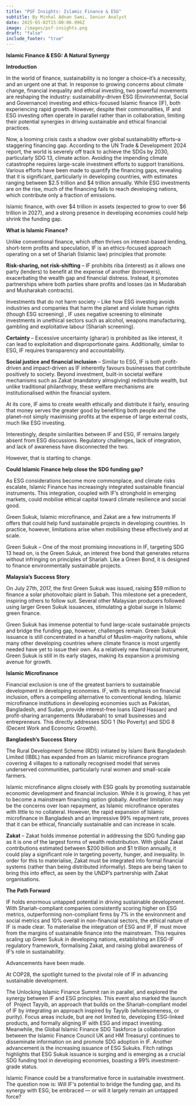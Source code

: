 ```yaml
---
title: "PSF Insights: Islamic Finance & ESG"
subtitle: By Minhal Adnan Sami, Senior Analyst
date: 2025-05-02T15:00:06.996Z
image: /images/psf-insights.png
draft: "false"
include_footer: "true"
---
```

**Islamic Finance & ESG: A Natural Synergy**

**I﻿ntroduction**

In the world of finance, sustainability is no longer a choice–it’s a necessity, and an urgent one at that. In response to growing concerns about climate change, financial inequality and ethical investing, two powerful movements are reshaping the industry: sustainability-driven ESG (Environmental, Social and Governance) investing and ethics-focused Islamic finance (IF), both experiencing rapid growth. However, despite their commonalities, IF and ESG investing often operate in parallel rather than in collaboration, limiting their potential synergies in driving sustainable and ethical financial practices.

Now, a looming crisis casts a shadow over global sustainability efforts–a staggering financing gap. According to the UN Trade & Development 2024 report, the world is severely off track to achieve the SDGs by 2030, particularly SDG 13, climate action. Avoiding the impending climate catastrophe requires large-scale investment efforts to support transitions. Various efforts have been made to quantify the financing gaps, revealing that it is significant, particularly in developing countries, with estimates ranging between $2.5 trillion and $4 trillion annually. While ESG investments are on the rise, much of the financing fails to reach developing nations, which contribute only a fraction of emissions. 

Islamic finance, with over $4 trillion in assets (expected to grow to over $6 trillion in 2027), and a strong presence in developing economies could help shrink the funding gap. 

**What is Islamic Finance?** 

Unlike conventional finance, which often thrives on interest-based lending, short-term profits and speculation, IF is an ethics-focused approach operating on a set of Shariah (Islamic law) principles that promote: 

**Risk-sharing, not risk-shifting** – IF prohibits riba (interest) as it allows one party (lenders) to benefit at the expense of another (borrowers), exacerbating the wealth gap and financial distress. Instead, it promotes partnerships where both parties share profits and losses (as in Mudarabah and Musharakah contracts). 

Investments that do not harm society – Like how ESG investing avoids industries and companies that harm the planet and violate human rights (though ESG screening) , IF uses negative screening to eliminate investments in unethical sectors such as alcohol, weapons manufacturing, gambling and exploitative labour (Shariah screening). 

**Certainty** – Excessive uncertainty (gharar) is prohibited as like interest, it can lead to exploitation and disproportionate gains. Additionally, similar to ESG, IF requires transparency and accountability. 

**Social justice and financial inclusion** – Similar to ESG, IF is both profit-driven and impact-driven as IF inherently favours businesses that contribute positively to society. Beyond investment, built-in societal welfare mechanisms such as Zakat (mandatory almsgiving) redistribute wealth, but unlike traditional philanthropy, these welfare mechanisms are institutionalised within the financial system. 

At its core, IF aims to create wealth ethically and distribute it fairly, ensuring that money serves the greater good by benefiting both people and the planet–not simply maximising profits at the expense of large external costs, much like ESG investing. 

Interestingly, despite similarities between IF and ESG, IF remains largely absent from ESG discussions. Regulatory challenges, lack of integration, and lack of awareness have disconnected the two. 

However, that is starting to change. 

**Could Islamic Finance help close the SDG funding gap?** 

As ESG considerations become more commonplace, and climate risks escalate, Islamic Finance has increasingly integrated sustainable financial instruments. This integration, coupled with IF’s stronghold in emerging markets, could mobilise ethical capital toward climate resilience and social good. 

Green Sukuk, Islamic microfinance, and Zakat are a few instruments IF offers that could help fund sustainable projects in developing countries. In practice, however, limitations arise when mobilising these effectively and at scale. 

Green Sukuk – One of the most promising innovations in IF, targeting SDG 13 head on, is the Green Sukuk, an interest free bond that generates returns without infringing on principles of Shariah. Like a Green Bond, it is designed to finance environmentally sustainable projects. 

**Malaysia’s Success Story**

On July 27th, 2017, the first Green Sukuk was issued, raising $59 million to finance a solar photovoltaic plant in Sabah. This milestone set a precedent, inspiring others to follow suit. Several other Malaysian producers followed using larger Green Sukuk issuances, stimulating a global surge in Islamic green finance.

Green Sukuk has immense potential to fund large-scale sustainable projects and bridge the funding gap, however, challenges remain. Green Sukuk issuance is still concentrated in a handful of Muslim-majority nations, while many other developing countries where climate finance is most urgently needed have yet to issue their own. As a relatively new financial instrument, Green Sukuk is still in its early stages, making its expansion a promising avenue for growth.

**Islamic Microfinance** 

Financial exclusion is one of the greatest barriers to sustainable development in developing economies. IF, with its emphasis on financial inclusion, offers a compelling alternative to conventional lending. Islamic microfinance institutions in developing economies such as Pakistan, Bangladesh, and Sudan, provide interest-free loans (Qard Hassan) and profit-sharing arrangements (Mudarabah) to small businesses and entrepreneurs. This directly addresses SDG 1 (No Poverty) and SDG 8 (Decent Work and Economic Growth). 

**Bangladesh’s Success Story** 

The Rural Development Scheme (RDS) initiated by Islami Bank Bangladesh Limited (IBBL) has expanded from an Islamic microfinance program covering 4 villages to a nationally recognised model that serves underserved communities, particularly rural women and small-scale farmers. 

Islamic microfinance aligns closely with ESG goals by promoting sustainable economic development and financial inclusion. While it is growing, it has yet to become a mainstream financing option globally. Another limitation may be the concerns over loan repayment, as Islamic microfinance operates with little to no collateral. However, the rapid expansion of Islamic microfinance in Bangladesh and an impressive 99% repayment rate, proves that it can be ethical, financially sustainable and can increase in scale. 

**Zakat** – Zakat holds immense potential in addressing the SDG funding gap as it is one of the largest forms of wealth redistribution. With global Zakat contributions estimated between $200 billion and $1 trillion annually, it could play a significant role in targeting poverty, hunger, and inequality. In order for this to materialise, Zakat must be integrated into formal financial systems (rather than being distributed informally). Steps are being taken to bring this into effect, as seen by the UNDP’s partnership with Zakat organisations. 

**The Path Forward**

IF holds enormous untapped potential in driving sustainable development. With Shariah-compliant companies consistently scoring higher on ESG metrics, outperforming non-compliant firms by 7% in the environment and social metrics and 10% overall in non-financial sectors, the ethical nature of IF is made clear. To materialise the integration of ESG and IF, IF must move from the margins of sustainable finance into the mainstream. This requires scaling up Green Sukuk in developing nations, establishing an ESG-IF regulatory framework, formalising Zakat, and raising global awareness of IF’s role in sustainability.

Advancements have been made. 

At COP28, the spotlight turned to the pivotal role of IF in advancing sustainable development. 

The Unlocking Islamic Finance Summit ran in parallel, and explored the synergy between IF and ESG principles. This event also marked the launch of  Project Tayyib, an approach that builds on the Shariah-compliant model of IF by integrating an approach inspired by Tayyib (wholesomeness, or purity). Focus areas include, but are not limited to, developing ESG-linked products, and formally aligning IF with ESG and impact investing. Meanwhile, the Global Islamic Finance SDG Taskforce (a collaboration between the Islamic Finance Council UK and HM Treasury) continues to disseminate information on and promote SDG adoption in IF. Another advancement is the increasing issuance of ESG Sukuks. Fitch ratings highlights that ESG Sukuk issuance is surging and is emerging as a crucial SDG funding tool in developing economies, boasting a 99% investment-grade status. 

Islamic Finance could be a transformative force in sustainable investment. The question now is: Will IF's potential to bridge the funding gap, and its synergy with ESG, be embraced — or will it largely remain an untapped force?